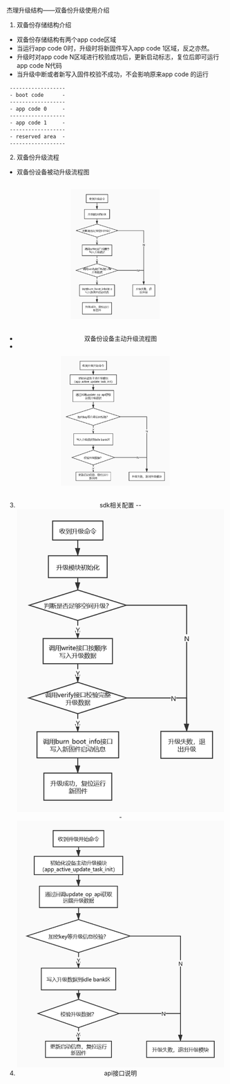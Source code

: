 杰理升级结构——双备份升级使用介绍
1. 双备份存储结构介绍
  - 双备份存储结构有两个app code区域
  - 当运行app code 0时，升级时将新固件写入app code 1区域，反之亦然。
  - 升级时对app code N区域进行校验成功后，更新启动标志，复位后即可运行app code N代码
  - 当升级中断或者新写入固件校验不成功，不会影响原来app code 的运行
  
 ```
  ------------------
  - boot code      -
  ------------------
  - app code 0     -
  ------------------
  - app code 1     -
  ------------------
  - reserved area  -
  ------------------
 
 ```
 
2. 双备份升级流程
- 双备份设备被动升级流程图
<br/>
<div align="center">
  <img src="./双备份被动升级流程图.png" height="300">
</div>
<br/>
<div align="center">

- 双备份设备主动升级流程图
- <br/>
<div align="center">
  <img src="./双备份设备主动升级.png" height="300">
</div>
<br/>
<div align="center">




3. sdk相关配置
--![update_flow_chart](./双备份被动升级流程图.png)
-![active_update_flow_chart](./双备份设备主动升级.png)
4. api接口说明
